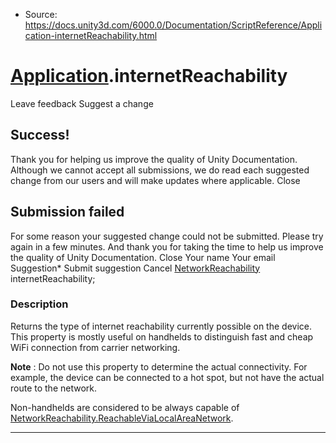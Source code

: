 * Source: https://docs.unity3d.com/6000.0/Documentation/ScriptReference/Application-internetReachability.html

#  [Application](https://docs.unity3d.com/6000.0/Documentation/ScriptReference/Application.html).internetReachability
Leave feedback
Suggest a change
## Success!
Thank you for helping us improve the quality of Unity Documentation. Although we cannot accept all submissions, we do read each suggested change from our users and will make updates where applicable.
Close
## Submission failed
For some reason your suggested change could not be submitted. Please <a>try again</a> in a few minutes. And thank you for taking the time to help us improve the quality of Unity Documentation.
Close
Your name Your email Suggestion* Submit suggestion
Cancel
[NetworkReachability](https://docs.unity3d.com/6000.0/Documentation/ScriptReference/NetworkReachability.html) internetReachability; 
### Description
Returns the type of internet reachability currently possible on the device.
This property is mostly useful on handhelds to distinguish fast and cheap WiFi connection from carrier networking.  
  
**Note** : Do not use this property to determine the actual connectivity. For example, the device can be connected to a hot spot, but not have the actual route to the network.   
  
Non-handhelds are considered to be always capable of [NetworkReachability.ReachableViaLocalAreaNetwork](https://docs.unity3d.com/6000.0/Documentation/ScriptReference/NetworkReachability.ReachableViaLocalAreaNetwork.html).
* * *
